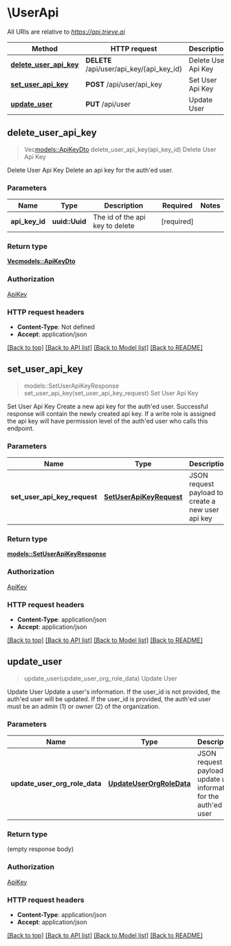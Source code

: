 # \UserApi

All URIs are relative to *https://api.trieve.ai*

Method | HTTP request | Description
------------- | ------------- | -------------
[**delete_user_api_key**](UserApi.md#delete_user_api_key) | **DELETE** /api/user/api_key/{api_key_id} | Delete User Api Key
[**set_user_api_key**](UserApi.md#set_user_api_key) | **POST** /api/user/api_key | Set User Api Key
[**update_user**](UserApi.md#update_user) | **PUT** /api/user | Update User



## delete_user_api_key

> Vec<models::ApiKeyDto> delete_user_api_key(api_key_id)
Delete User Api Key

Delete User Api Key  Delete an api key for the auth'ed user.

### Parameters


Name | Type | Description  | Required | Notes
------------- | ------------- | ------------- | ------------- | -------------
**api_key_id** | **uuid::Uuid** | The id of the api key to delete | [required] |

### Return type

[**Vec<models::ApiKeyDto>**](ApiKeyDTO.md)

### Authorization

[ApiKey](../README.md#ApiKey)

### HTTP request headers

- **Content-Type**: Not defined
- **Accept**: application/json

[[Back to top]](#) [[Back to API list]](../README.md#documentation-for-api-endpoints) [[Back to Model list]](../README.md#documentation-for-models) [[Back to README]](../README.md)


## set_user_api_key

> models::SetUserApiKeyResponse set_user_api_key(set_user_api_key_request)
Set User Api Key

Set User Api Key  Create a new api key for the auth'ed user. Successful response will contain the newly created api key. If a write role is assigned the api key will have permission level of the auth'ed user who calls this endpoint.

### Parameters


Name | Type | Description  | Required | Notes
------------- | ------------- | ------------- | ------------- | -------------
**set_user_api_key_request** | [**SetUserApiKeyRequest**](SetUserApiKeyRequest.md) | JSON request payload to create a new user api key | [required] |

### Return type

[**models::SetUserApiKeyResponse**](SetUserApiKeyResponse.md)

### Authorization

[ApiKey](../README.md#ApiKey)

### HTTP request headers

- **Content-Type**: application/json
- **Accept**: application/json

[[Back to top]](#) [[Back to API list]](../README.md#documentation-for-api-endpoints) [[Back to Model list]](../README.md#documentation-for-models) [[Back to README]](../README.md)


## update_user

> update_user(update_user_org_role_data)
Update User

Update User  Update a user's information. If the user_id is not provided, the auth'ed user will be updated. If the user_id is provided, the auth'ed user must be an admin (1) or owner (2) of the organization.

### Parameters


Name | Type | Description  | Required | Notes
------------- | ------------- | ------------- | ------------- | -------------
**update_user_org_role_data** | [**UpdateUserOrgRoleData**](UpdateUserOrgRoleData.md) | JSON request payload to update user information for the auth'ed user | [required] |

### Return type

 (empty response body)

### Authorization

[ApiKey](../README.md#ApiKey)

### HTTP request headers

- **Content-Type**: application/json
- **Accept**: application/json

[[Back to top]](#) [[Back to API list]](../README.md#documentation-for-api-endpoints) [[Back to Model list]](../README.md#documentation-for-models) [[Back to README]](../README.md)

